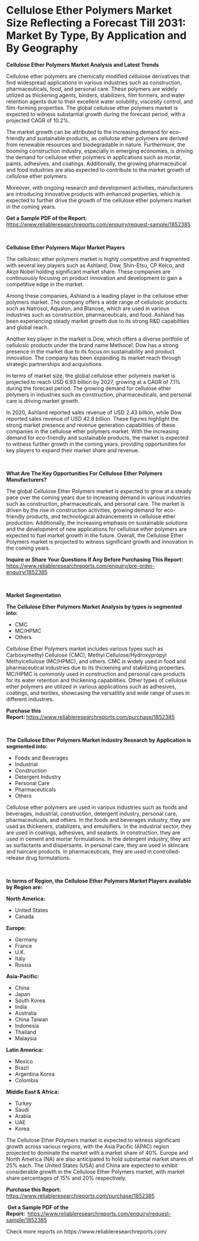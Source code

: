 <p><h1>Cellulose Ether Polymers Market Size Reflecting a Forecast Till 2031: Market By Type, By Application and By Geography</h1></p><p><strong>Cellulose Ether Polymers Market Analysis and Latest Trends</strong></p>
<p><p>Cellulose ether polymers are chemically modified cellulose derivatives that find widespread applications in various industries such as construction, pharmaceuticals, food, and personal care. These polymers are widely utilized as thickening agents, binders, stabilizers, film formers, and water retention agents due to their excellent water solubility, viscosity control, and film-forming properties. The global cellulose ether polymers market is expected to witness substantial growth during the forecast period, with a projected CAGR of 10.2%.</p><p>The market growth can be attributed to the increasing demand for eco-friendly and sustainable products, as cellulose ether polymers are derived from renewable resources and biodegradable in nature. Furthermore, the booming construction industry, especially in emerging economies, is driving the demand for cellulose ether polymers in applications such as mortar, paints, adhesives, and coatings. Additionally, the growing pharmaceutical and food industries are also expected to contribute to the market growth of cellulose ether polymers.</p><p>Moreover, with ongoing research and development activities, manufacturers are introducing innovative products with enhanced properties, which is expected to further drive the growth of the cellulose ether polymers market in the coming years.</p></p>
<p><strong>Get a Sample PDF of the Report:&nbsp;</strong> <a href="https://www.reliableresearchreports.com/enquiry/request-sample/1852385">https://www.reliableresearchreports.com/enquiry/request-sample/1852385</a></p>
<p>&nbsp;</p>
<p><strong>Cellulose Ether Polymers Major Market Players</strong></p>
<p><p>The cellulosic ether polymers market is highly competitive and fragmented with several key players such as Ashland, Dow, Shin-Etsu, CP Kelco, and Akzo Nobel holding significant market share. These companies are continuously focusing on product innovation and development to gain a competitive edge in the market.</p><p>Among these companies, Ashland is a leading player in the cellulose ether polymers market. The company offers a wide range of cellulosic products such as Natrosol, Aqualon, and Blanose, which are used in various industries such as construction, pharmaceuticals, and food. Ashland has been experiencing steady market growth due to its strong R&D capabilities and global reach.</p><p>Another key player in the market is Dow, which offers a diverse portfolio of cellulosic products under the brand name Methocel. Dow has a strong presence in the market due to its focus on sustainability and product innovation. The company has been expanding its market reach through strategic partnerships and acquisitions.</p><p>In terms of market size, the global cellulose ether polymers market is projected to reach USD 6.93 billion by 2027, growing at a CAGR of 7.1% during the forecast period. The growing demand for cellulose ether polymers in industries such as construction, pharmaceuticals, and personal care is driving market growth.</p><p>In 2020, Ashland reported sales revenue of USD 2.43 billion, while Dow reported sales revenue of USD 42.8 billion. These figures highlight the strong market presence and revenue generation capabilities of these companies in the cellulose ether polymers market. With the increasing demand for eco-friendly and sustainable products, the market is expected to witness further growth in the coming years, providing opportunities for key players to expand their market share and revenue.</p></p>
<p>&nbsp;</p>
<p><strong>What Are The Key Opportunities For Cellulose Ether Polymers Manufacturers?</strong></p>
<p><p>The global Cellulose Ether Polymers market is expected to grow at a steady pace over the coming years due to increasing demand in various industries such as construction, pharmaceuticals, and personal care. The market is driven by the rise in construction activities, growing demand for eco-friendly products, and technological advancements in cellulose ether production. Additionally, the increasing emphasis on sustainable solutions and the development of new applications for cellulose ether polymers are expected to fuel market growth in the future. Overall, the Cellulose Ether Polymers market is projected to witness significant growth and innovation in the coming years.</p></p>
<p><strong>Inquire or Share Your Questions If Any Before Purchasing This Report:</strong> <a href="https://www.reliableresearchreports.com/enquiry/pre-order-enquiry/1852385">https://www.reliableresearchreports.com/enquiry/pre-order-enquiry/1852385</a></p>
<p>&nbsp;</p>
<p><strong>Market Segmentation</strong></p>
<p><strong>The Cellulose Ether Polymers Market Analysis by types is segmented into:</strong></p>
<p><ul><li>CMC</li><li>MC/HPMC</li><li>Others</li></ul></p>
<p><p>Cellulose Ether Polymers market includes various types such as Carboxymethyl Cellulose (CMC), Methyl Cellulose/Hydroxypropyl Methylcellulose (MC/HPMC), and others. CMC is widely used in food and pharmaceutical industries due to its thickening and stabilizing properties. MC/HPMC is commonly used in construction and personal care products for its water retention and thickening capabilities. Other types of cellulose ether polymers are utilized in various applications such as adhesives, coatings, and textiles, showcasing the versatility and wide range of uses in different industries.</p></p>
<p><strong>Purchase this Report:&nbsp;</strong><a href="https://www.reliableresearchreports.com/purchase/1852385">https://www.reliableresearchreports.com/purchase/1852385</a></p>
<p>&nbsp;</p>
<p><strong>The Cellulose Ether Polymers Market Industry Research by Application is segmented into:</strong></p>
<p><ul><li>Foods and Beverages</li><li>Industrial</li><li>Construction</li><li>Detergent Industry</li><li>Personal Care</li><li>Pharmaceuticals</li><li>Others</li></ul></p>
<p><p>Cellulose ether polymers are used in various industries such as foods and beverages, industrial, construction, detergent industry, personal care, pharmaceuticals, and others. In the foods and beverages industry, they are used as thickeners, stabilizers, and emulsifiers. In the industrial sector, they are used in coatings, adhesives, and sealants. In construction, they are used in cement and mortar formulations. In the detergent industry, they act as surfactants and dispersants. In personal care, they are used in skincare and haircare products. In pharmaceuticals, they are used in controlled-release drug formulations.</p></p>
<p>&nbsp;</p>
<p><strong>In terms of Region, the Cellulose Ether Polymers Market Players available by Region are:</strong></p>
<p>
    <p> <strong> North America: </strong>
        <ul>
            <li>United States</li>
            <li>Canada</li>
        </ul>
        </p> 
    <p> <strong> Europe: </strong>
        <ul>
            <li>Germany</li>
            <li>France</li>
            <li>U.K.</li>
            <li>Italy</li>
            <li>Russia</li>
        </ul>
        </p> 
    <p> <strong> Asia-Pacific: </strong>
        <ul>
            <li>China</li>
            <li>Japan</li>
            <li>South Korea</li>
            <li>India</li>
            <li>Australia</li>
            <li>China Taiwan</li>
            <li>Indonesia</li>
            <li>Thailand</li>
            <li>Malaysia</li>
        </ul>
        </p> 
    <p> <strong> Latin America: </strong>
        <ul>
            <li>Mexico</li>
            <li>Brazil</li>
            <li>Argentina Korea</li>
            <li>Colombia</li>
        </ul>
        </p> 
    <p> <strong> Middle East & Africa: </strong>
        <ul>
            <li>Turkey</li>
            <li>Saudi</li>
            <li>Arabia</li>
            <li>UAE</li>
            <li>Korea</li>
        </ul>
    </p>
    </p>
<p><p>The Cellulose Ether Polymers market is expected to witness significant growth across various regions, with the Asia Pacific (APAC) region projected to dominate the market with a market share of 40%. Europe and North America (NA) are also anticipated to hold substantial market shares of 25% each. The United States (USA) and China are expected to exhibit considerable growth in the Cellulose Ether Polymers market, with market share percentages of 15% and 20% respectively.</p></p>
<p><strong>Purchase this Report: </strong><a href="https://www.reliableresearchreports.com/purchase/1852385">https://www.reliableresearchreports.com/purchase/1852385</a></p>
<p>&nbsp;<strong>Get a Sample PDF of the Report:&nbsp;&nbsp;</strong><a href="https://www.reliableresearchreports.com/enquiry/request-sample/1852385">https://www.reliableresearchreports.com/enquiry/request-sample/1852385</a></p>
<p><strong></strong></p>
<p>Check more reports on https://www.reliableresearchreports.com/</p>